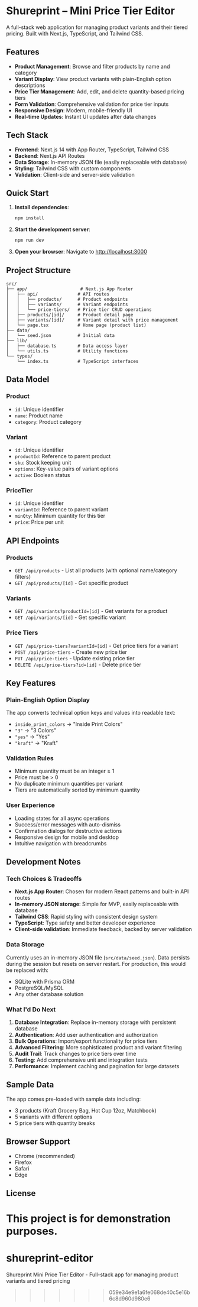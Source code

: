 # Shureprint – Mini Price Tier Editor

A full-stack web application for managing product variants and their tiered pricing. Built with Next.js, TypeScript, and Tailwind CSS.

## Features

- **Product Management**: Browse and filter products by name and category
- **Variant Display**: View product variants with plain-English option descriptions
- **Price Tier Management**: Add, edit, and delete quantity-based pricing tiers
- **Form Validation**: Comprehensive validation for price tier inputs
- **Responsive Design**: Modern, mobile-friendly UI
- **Real-time Updates**: Instant UI updates after data changes

## Tech Stack

- **Frontend**: Next.js 14 with App Router, TypeScript, Tailwind CSS
- **Backend**: Next.js API Routes
- **Data Storage**: In-memory JSON file (easily replaceable with database)
- **Styling**: Tailwind CSS with custom components
- **Validation**: Client-side and server-side validation

## Quick Start

1. **Install dependencies**:
   ```bash
   npm install
   ```

2. **Start the development server**:
   ```bash
   npm run dev
   ```

3. **Open your browser**:
   Navigate to [http://localhost:3000](http://localhost:3000)

## Project Structure

```
src/
├── app/                    # Next.js App Router
│   ├── api/               # API routes
│   │   ├── products/      # Product endpoints
│   │   ├── variants/      # Variant endpoints
│   │   └── price-tiers/   # Price tier CRUD operations
│   ├── products/[id]/     # Product detail page
│   ├── variants/[id]/     # Variant detail with price management
│   └── page.tsx           # Home page (product list)
├── data/
│   └── seed.json          # Initial data
├── lib/
│   ├── database.ts        # Data access layer
│   └── utils.ts           # Utility functions
└── types/
    └── index.ts           # TypeScript interfaces
```

## Data Model

### Product
- `id`: Unique identifier
- `name`: Product name
- `category`: Product category

### Variant
- `id`: Unique identifier
- `productId`: Reference to parent product
- `sku`: Stock keeping unit
- `options`: Key-value pairs of variant options
- `active`: Boolean status

### PriceTier
- `id`: Unique identifier
- `variantId`: Reference to parent variant
- `minQty`: Minimum quantity for this tier
- `price`: Price per unit

## API Endpoints

### Products
- `GET /api/products` - List all products (with optional name/category filters)
- `GET /api/products/[id]` - Get specific product

### Variants
- `GET /api/variants?productId=[id]` - Get variants for a product
- `GET /api/variants/[id]` - Get specific variant

### Price Tiers
- `GET /api/price-tiers?variantId=[id]` - Get price tiers for a variant
- `POST /api/price-tiers` - Create new price tier
- `PUT /api/price-tiers` - Update existing price tier
- `DELETE /api/price-tiers?id=[id]` - Delete price tier

## Key Features

### Plain-English Option Display
The app converts technical option keys and values into readable text:
- `inside_print_colors` → "Inside Print Colors"
- `"3"` → "3 Colors"
- `"yes"` → "Yes"
- `"kraft"` → "Kraft"

### Validation Rules
- Minimum quantity must be an integer ≥ 1
- Price must be > 0
- No duplicate minimum quantities per variant
- Tiers are automatically sorted by minimum quantity

### User Experience
- Loading states for all async operations
- Success/error messages with auto-dismiss
- Confirmation dialogs for destructive actions
- Responsive design for mobile and desktop
- Intuitive navigation with breadcrumbs

## Development Notes

### Tech Choices & Tradeoffs

- **Next.js App Router**: Chosen for modern React patterns and built-in API routes
- **In-memory JSON storage**: Simple for MVP, easily replaceable with database
- **Tailwind CSS**: Rapid styling with consistent design system
- **TypeScript**: Type safety and better developer experience
- **Client-side validation**: Immediate feedback, backed by server validation

### Data Storage
Currently uses an in-memory JSON file (`src/data/seed.json`). Data persists during the session but resets on server restart. For production, this would be replaced with:
- SQLite with Prisma ORM
- PostgreSQL/MySQL
- Any other database solution

### What I'd Do Next
1. **Database Integration**: Replace in-memory storage with persistent database
2. **Authentication**: Add user authentication and authorization
3. **Bulk Operations**: Import/export functionality for price tiers
4. **Advanced Filtering**: More sophisticated product and variant filtering
5. **Audit Trail**: Track changes to price tiers over time
6. **Testing**: Add comprehensive unit and integration tests
7. **Performance**: Implement caching and pagination for large datasets

## Sample Data

The app comes pre-loaded with sample data including:
- 3 products (Kraft Grocery Bag, Hot Cup 12oz, Matchbook)
- 5 variants with different options
- 5 price tiers with quantity breaks

## Browser Support

- Chrome (recommended)
- Firefox
- Safari
- Edge

## License

This project is for demonstration purposes.
=======
# shureprint-editor
Shureprint Mini Price Tier Editor - Full-stack app for managing product variants and tiered pricing
>>>>>>> 059e34e9e1a6fe068de40c5e16b6c8d960d980e6
